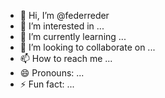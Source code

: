 - 👋 Hi, I’m @federreder
- 👀 I’m interested in ...
- 🌱 I’m currently learning ...
- 💞️ I’m looking to collaborate on ...
- 📫 How to reach me ...
- 😄 Pronouns: ...
- ⚡ Fun fact: ...

<!---
federreder/federreder is a ✨ special ✨ repository because its `README.md` (this file) appears on your GitHub profile.
You can click the Preview link to take a look at your changes.
--->
